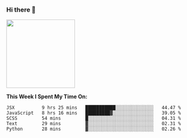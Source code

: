 ### Hi there 👋

<!--
**nestor22/nestor22** is a ✨ _special_ ✨ repository because its `README.md` (this file) appears on your GitHub profile.

Here are some ideas to get you started:

- 🔭 I’m currently working on ...
- 🌱 I’m currently learning ...
- 👯 I’m looking to collaborate on ...
- 🤔 I’m looking for help with ...
- 💬 Ask me about ...
- 📫 How to reach me: ...
- 😄 Pronouns: ...
- ⚡ Fun fact: ...
-->


<img height="180em" src="https://github-readme-stats.vercel.app/api?username=nestor22&show_icons=true&hide_border=true&&count_private=true&include_all_commits=true" />

**This Week I Spent My Time On:**
<!--START_SECTION:waka-->
```text
JSX          9 hrs 25 mins   ███████████░░░░░░░░░░░░░░   44.47 % 
JavaScript   8 hrs 16 mins   █████████▓░░░░░░░░░░░░░░░   39.05 % 
SCSS         54 mins         █░░░░░░░░░░░░░░░░░░░░░░░░   04.31 % 
Text         29 mins         ▓░░░░░░░░░░░░░░░░░░░░░░░░   02.31 % 
Python       28 mins         ▓░░░░░░░░░░░░░░░░░░░░░░░░   02.26 % 
```
<!--END_SECTION:waka-->


